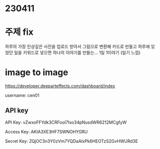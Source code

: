 # 230411

# 주제 fix

하루의 가장 인상깊은 사진을 업로드 받아서 그림으로 변환해 카드로 만들고
하루에 있었던 일을 키워드로 넣으면 하나의 이야기를 만들는... 1일 1이야기 (일기 느낌)

# image to image

https://developer.deeparteffects.com/dashboard/index

username: cen01

## API key

API Key: vZwxoFFYdk3CRFooI7Ixo34pNusdWR6212MCgfyW

Access Key: AKIA3XE3HF7SWNOHYGRU

Secret Key: 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
